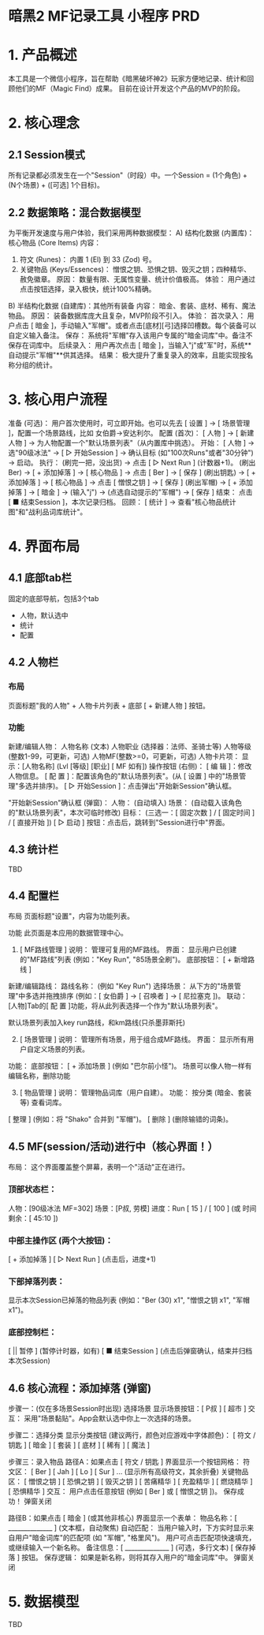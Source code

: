 # 暗黑2 MF记录工具 小程序 PRD

# 1. 产品概述
本工具是一个微信小程序，旨在帮助《暗黑破坏神2》玩家方便地记录、统计和回顾他们的MF（Magic Find）成果。
目前在设计开发这个产品的MVP的阶段。

# 2. 核心理念
## 2.1 Session模式
所有记录都必须发生在一个"Session"（时段）中。一个Session = (1个角色) + (N个场景) + ([可选] 1个目标)。

## 2.2 数据策略：混合数据模型
为平衡开发速度与用户体验，我们采用两种数据模型：
A) 结构化数据 (内置库)：核心物品 (Core Items)
内容：
1. 符文 (Runes)： 内置 1 (El) 到 33 (Zod) 号。
2. 关键物品 (Keys/Essences)： 憎恨之钥、恐惧之钥、毁灭之钥；四种精华、赦免徽章。
原因： 数量有限、无属性变量、统计价值极高。
体验： 用户通过点击按钮选择，录入极快，统计100%精确。

B) 半结构化数据 (自建库)：其他所有装备
内容： 暗金、套装、底材、稀有、魔法物品。
原因： 装备数据库庞大且复杂，MVP阶段不引入。
体验：
首次录入： 用户点击 [ 暗金 ]，手动输入"军帽"。或者点击[底材][弓]选择凹槽数。每个装备可以自定义输入备注。
保存： 系统将"军帽"存入该用户专属的"暗金词库"中。备注不保存在词库中。
后续录入： 用户再次点击 [ 暗金 ]，当输入"j"或"军"时，系统**自动提示"军帽"**供其选择。
结果： 极大提升了重复录入的效率，且能实现按名称分组的统计。

# 3. 核心用户流程
准备 (可选)： 用户首次使用时，可立即开始。也可以先去 [ 设置 ] -> [ 场景管理 ]，配置一个场景路线，比如 女伯爵->安达利尔。
配置 (首次)： [ 人物 ] -> [ 新建人物 ] -> 为人物配置一个"默认场景列表"（从内置库中挑选）。
开始： [ 人物 ] -> 选"90级冰法" -> [ ▷ 开始Session ] -> 确认目标 (如"100次Runs"或者"30分钟") -> 启动。
执行：
(刷完一把，没出货) -> 点击 [ ▷ Next Run ] (计数器+1)。
(刷出Ber) -> [ + 添加掉落 ] -> [ 核心物品 ] -> 点击 [ Ber ] -> [ 保存 ]
(刷出钥匙) -> [ + 添加掉落 ] -> [ 核心物品 ] -> 点击 [ 憎恨之钥 ] -> [ 保存 ]
(刷出军帽) -> [ + 添加掉落 ] -> [ 暗金 ] -> (输入"j") -> (点选自动提示的"军帽") -> [ 保存 ]
结束： 点击 [ ■ 结束Session ]，本次记录归档。
回顾： [ 统计 ] -> 查看"核心物品统计图"和"战利品词库统计"。

# 4. 界面布局
## 4.1 底部tab栏
固定的底部导航，包括3个tab
- 人物，默认选中
- 统计
- 配置

## 4.2 人物栏
### 布局
页面标题"我的人物" + 人物卡片列表 + 底部 [ + 新建人物 ] 按钮。

### 功能
新建/编辑人物：
人物名称 (文本)
人物职业 (选择器：法师、圣骑士等)
人物等级 (整数1-99，可更新，可选)
人物MF(整数>=0，可更新，可选)
人物卡片项：
显示：[人物名称] (Lvl [等级] [职业] [ MF 如有])
操作按钮 (右侧)：
[ 编 辑 ]：修改人物信息。
[ 配 置 ]：配置该角色的"默认场景列表"。(从 [ 设置 ] 中的"场景管理"多选并排序)。
[ ▷ 开始Session ]：点击弹出"开始新Session"确认框。

"开始新Session"确认框 (弹窗)：
人物： (自动填入)
场景： (自动载入该角色的"默认场景列表"，本次可临时修改)
目标： (三选一：[ 固定次数 ] / [ 固定时间 ] / [ 直接开始 ])
[ ▷ 启动 ] 按钮：点击后，跳转到"Session进行中"界面。

## 4.3 统计栏
TBD

## 4.4 配置栏
布局
页面标题"设置"，内容为功能列表。

功能
此页面是本应用的数据管理中心。

1. [ MF路线管理 ]
说明： 管理可复用的MF路线。
界面： 显示用户已创建的"MF路线"列表 (例如："Key Run", "85场景全刷")。
底部按钮： [ + 新增路线 ]

新建/编辑路线：
路线名称： (例如 "Key Run")
选择场景： 从下方的"场景管理"中多选并拖拽排序 (例如：[ 女伯爵 ] -> [ 召唤者 ] -> [ 尼拉塞克 ])。
联动： [人物]Tab的[ 配 置 ]功能，将从此列表选择一个作为"默认场景列表"。

默认场景列表加入key run路线，和km路线(只杀墨菲斯托)

2. [ 场景管理 ]
说明： 管理所有场景，用于组合成MF路线。
界面： 显示所有用户自定义场景的列表。

功能：
底部按钮： [ + 添加场景 ] (例如 "巴尔前小怪")。
场景可以像人物一样有编辑名称，删除功能

3. [ 物品管理 ]
说明： 管理物品词库（用户自建）。
功能：
按分类 (暗金、套装等) 查看词库。

[ 整理 ] (例如：将 "Shako" 合并到 "军帽")。
[ 删除 ] (删除输错的词条)。

## 4.5 MF(session/活动)进行中（核心界面！）
布局： 这个界面覆盖整个屏幕，表明一个"活动"正在进行。
### 顶部状态栏：
人物：[90级冰法 MF=302] 场景：[P叔, 劳模]
进度：Run [ 15 ] / [ 100 ] (或 时间剩余：[ 45:10 ])
### 中部主操作区 (两个大按钮)：
[ + 添加掉落 ]
[ ▷ Next Run ] (点击后，进度+1)
### 下部掉落列表：
显示本次Session已掉落的物品列表 (例如："Ber (30) x1", "憎恨之钥 x1", "军帽 x1")。
### 底部控制栏：
[ || 暂停 ] (暂停计时器，如有)
[ ■ 结束Session ] (点击后弹窗确认，结束并归档本次Session)

## 4.6 核心流程：添加掉落 (弹窗)
步骤一：(仅在多场景Session时出现) 选择场景
显示场景按钮：[ P叔 ] [ 超市 ]
交互： 采用"场景黏贴"。App会默认选中你上一次选择的场景。

步骤二：选择分类
显示分类按钮 (建议两行，颜色对应游戏中字体颜色)：
[ 符文 / 钥匙 ]
[ 暗金 ] [ 套装 ] [ 底材 ] [ 稀有 ] [ 魔法 ]

步骤三：录入物品
路径A：如果点击 [ 符文 / 钥匙 ]
界面显示一个按钮网格：
符文区： [ Ber ] [ Jah ] [ Lo ] [ Sur ] ... (显示所有高级符文，其余折叠)
关键物品区： [ 憎恨之钥 ] [ 恐惧之钥 ] [ 毁灭之钥 ] [ 苦痛精华 ] [ 充盈精华 ] [ 燃烧精华 ] [ 恐惧精华 ]
交互： 用户点击任意按钮 (例如 [ Ber ] 或 [ 憎恨之钥 ])。
保存成功！ 弹窗关闭

路径B：如果点击 [ 暗金 ] (或其他非核心)
界面显示一个表单：
物品名称：[ ______________ ] (文本框，自动聚焦)
自动匹配： 当用户输入时，下方实时显示来自用户"暗金词库"的匹配项 (如 "军帽", "格里风")。
用户可点击匹配项快速填充，或继续输入一个新名称。
备注信息：[ ______________ ] (可选，多行文本)
[ 保存掉落 ] 按钮。
保存逻辑： 如果是新名称，则将其存入用户的"暗金词库"中。
弹窗关闭

# 5. 数据模型
TBD